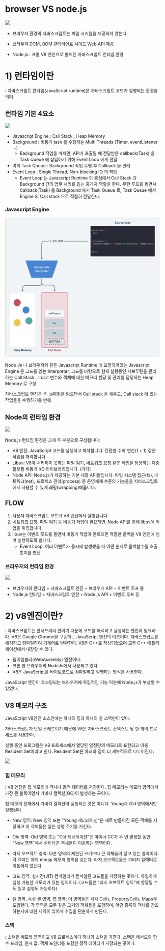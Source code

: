 # browser VS node.js

![](https://velog.velcdn.com/images%2Fchestnut1044%2Fpost%2F82336e3d-4571-4dc8-965f-661146e9ca92%2Fimage.png)

- 브라우저 환경의 자바스크립트는 파일 시스템을 제공하지 않는다.
- 브라우저 DOM, BOM 클라이언트 사이드 Web API 제공

- Node.js
  : 크롬 V8 엔진으로 빌드된 자바스크립트 런타임 환경

# 1) 런타임이란

: 자바스크립트 런타임(JavaScript runtime)은 자바스크립트 코드가 실행되는 환경을 의미

## 런타임 기본 4요소

![](https://encrypted-tbn0.gstatic.com/images?q=tbn:ANd9GcS4ascwWUV8P1sCNgSUB4iKO2CI0b9MakGMdQ&s)

- Javascript Engine : Call Stack , Heap Memory
- Background : 비동기 task 를 수행하는 Multi Threads (Timer, eventListener ...)
  - Background 작업을 마치면, API가 호출될 때 전달받은 callback(Task) 을 Task Queue 에 삽입하기 위해 Event Loop 에게 전달
- 여러 Task Queue : Background 작업 수행 후 Callback 을 관리
- Event Loop : Single Thread, Non-blocking IO 의 책임
  - Event Loop 는 Javascript Runtime 의 중심에서 Call Stack 과 Background 간의 업무 처리를 돕는 중개자 역할을 한다. 무한 루프를 돌면서 Callback(Task) 를 Background 에서 Task Queue 로, Task Queue 에서 Engine 의 Call stack 으로 적절히 전달한다.

### Javascript Engine

![](./images/engine-1.png)

Node Js 나 브라우저와 같은 Javascript Runtime 에 포함되어있는 Javascript Engine 은 코드를 읽는 Interpreter, 코드를 바탕으로 현재 실행중인 서브루틴을 관리하는 Call Stack, 그리고 변수와 객체에 대한 메모리 할당 및 관리를 담당하는 Heap Memory 로 구성

자바스크립트 엔진은 은 .js파일을 읽으면서 Call stack 을 채우고, Call stack 에 있는 작업들을 수행하기를 반복

## Node의 런타임 환경

![](https://velog.velcdn.com/images/kma95278/post/bc483de4-b894-40b2-ade0-375d395607a9/image.png)

Node.js 런타임 환경은 크게 두 부분으로 구성됩니다:

- V8 엔진: JavaScript 코드를 실행하고 해석합니다. 간단한 수학 연산(1 + 1) 같은 작업을 처리합니다.
- Libuv: V8이 처리하지 못하는 파일 읽기, 네트워크 요청 같은 작업을 담당하는 다중 플랫폼 비동기 I/O 라이브러리입니다.
  (기타)
- Node API: Node.js가 제공하는 기본 내장 API들입니다. 파일 시스템 접근(fs), 네트워크(net), 프로세스 관리(process) 등 운영체제 수준의 기능들을 자바스크립트에서 사용할 수 있게 래핑(wrapping)해줍니다.

## FLOW

1. 사용자 자바스크립트 코드가 V8 엔진에서 실행됩니다.
2. 네트워크 요청, 파일 읽기 등 비동기 작업이 필요하면, Node API를 통해 libuv에 작업을 위임합니다.
3. libuv는 이벤트 루프를 돌면서 비동기 작업이 완료되면 적절한 콜백을 V8 엔진에 넘겨 실행하도록 합니다.
   - Event Loop: 여러 이벤트가 동시에 발생했을 때 어떤 순서로 콜백함수를 호출할지를 판단

### 브라우저의 런타임 환경

![](https://img1.daumcdn.net/thumb/R1280x0/?scode=mtistory2&fname=https%3A%2F%2Fblog.kakaocdn.net%2Fdn%2FXe3a6%2FbtsqD5VcwXC%2F0kiXlriDTo4MkyxzAhK9iK%2Fimg.png)

- 브라우저의 런타임 = 자바스크립트 엔진 + 브라우저 API + 이벤트 루프 등
- Node.js 런타임 = 자바스크립트 엔진 + Node.js API + 이벤트 루프 등

# 2) v8엔진이란?

: 자바스크립트는 인터프리터 언어기 때문에 코드를 해석하고 실행하는 엔진이 필요하다.
V8은 Google Chrome을 구동하는 JavaScript 엔진의 이름이다. 자바스크립트를 해석하고 컴파일하여 기계어로 변환한다.
V8은 C++로 작성되었으며 모든 C++ 애플리케이션에서 내장할 수 있다.

- 웹어셈블리(WebAssenbly) 엔진이다.
- 크롬 웹 브라우저와 NodeJs에서 사용되고 있다.
- V8은 JavaScript를 바이트코드로 컴파일하고 실행하는 방식을 사용한다.

JavaScript 엔진이 호스팅되는 브라우저에 독립적인 기능 덕분에 Node.js가 부상할 수 있었다.

## V8 메모리 구조

JavaScript V8엔진 소스안에는 하나의 힙과 하나의 콜 스택만이 있다.

자바스크립트가 단일 스레드이기 때문에 V8은 자바스크립트 컨텍스트 당 한 개의 프로세스를 사용한다.

실행 중인 프로그램은 V8 프로세스에서 할당된 일정량의 메모리로 표현되고 이를 Resident Set이라고 한다. Resident Set은 아래와 같이 더 세부적으로 나누어진다.

![](https://miro.medium.com/max/1584/0*SM_Ja0xN9q54Lpqf.png)

### 힙 메모리

: V8 엔진은 힙 메모리에 객체나 동적 데이터를 저장한다. 힙 메모리는 메모리 영역에서 가장 큰 블록이면서 가비지 컬렉션(GC)이 발생하는 곳이다.

힙 메모리 전체에서 가비지 컬렉션이 실행되는 것은 아니다. Young과 Old 영역에서만 실행된다.

- New 영역: New 영역 또는 "Young 제너레이션"은 새로 만들어진 모든 객체를 저장하고 이 객체들은 짧은 생명 주기를 가진다.
- Old 영역: Old 영역 또는 "Old 제너레이션"은 마이너 GC가 두 번 발생할 동안 "New 영역"에서 살아남은 객체들이 이동하는 영역이다.

- 라지 오브젝트 영역: 다른 영역의 제한된 크기보다 큰 객체들이 살고 있는 영역이다. 각 객체는 자체 mmap 메모리 영역을 갖는다. 라지 오브젝트들은 가비지 컬렉터로 이동하지 않는다.
- 코드 영역: 실시간(JIT) 컴파일러가 컴파일된 코드들을 저장하는 곳이다. 유일하게 실행 가능한 메모리가 있는 영역이다. (코드들은 "라지 오브젝트 영역"에 할당될 수도 있고 실행도 가능하다)
- 셀 영역, 속성 셀 영역, 맵 영역: 이 영역들은 각각 Cells, PropertyCells, Maps을 포함한다. 각 영역은 모두 같은 크기의 객체들을 포함하며, 어떤 종류의 객체를 참조하는지에 대한 제약이 있어서 수집을 단순하게 만든다.

### 스택

: 스택은 메모리 영역이고 V8 프로세스마다 하나의 스택을 가진다. 스택은 메서드와 함수 프레임, 원시 값, 객체 포인터를 포함한 정적 데이터가 저장되는 곳이다.
